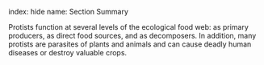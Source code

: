 index: hide
name: Section Summary

Protists function at several levels of the ecological food web: as primary producers, as direct food sources, and as decomposers. In addition, many protists are parasites of plants and animals and can cause deadly human diseases or destroy valuable crops.
